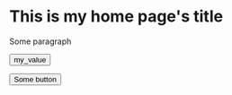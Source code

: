 <h1>This is my home page's title</h1>
<p>Some paragraph</p>

<input type="button" id="input_button" value="my_value" text="my text" />

<button id=some_button>Some button</button>
